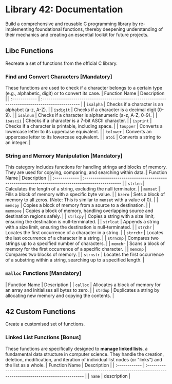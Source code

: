 # Library 42: Documentation
Build a comprehensive and reusable C programming library by re-implementing foundational functions, thereby deepening understanding of their mechanics and creating an essential toolkit for future projects.

## Libc Functions
Recreate a set of functions from the official C library.

### Find and Convert Characters [Mandatory]
These functions are used to check if a character belongs to a certain type (e.g., alphabetic, digit) or to convert its case.
| Function Name | Description |
| :------------ | :------------------------------------------------------------------------------------------------ |
| `isalpha` | Checks if a character is an alphabet (a-z, A-Z). |
| `isdigit` | Checks if a character is a decimal digit (0-9). |
| `isalnum` | Checks if a character is alphanumeric (a-z, A-Z, 0-9). |
| `isascii` | Checks if a character is a 7-bit ASCII character. |
| `isprint` | Checks if a character is printable, including space. |
| `toupper` | Converts a lowercase letter to its uppercase equivalent. |
| `tolower` | Converts an uppercase letter to its lowercase equivalent. |
| `atoi` | Converts a string to an integer. |

### String and Memory Manipulation [Mandatory]
This category includes functions for handling strings and blocks of memory. They are used for copying, comparing, and searching within data.
| Function Name | Description |
| :------------ | :------------------------------------------------------------------------------------------------ |
| `strlen` | Calculates the length of a string, excluding the null terminator. |
| `memset` | Fills a block of memory with a specific byte value. |
| `bzero` | Sets a block of memory to all zeros. (Note: This is similar to `memset` with a value of 0). |
| `memcpy` | Copies a block of memory from a source to a destination. |
| `memmove` | Copies a block of memory, handling overlapping source and destination regions safely. |
| `strlcpy` | Copies a string with a size limit, ensuring the destination is null-terminated. |
| `strlcat` | Appends a string with a size limit, ensuring the destination is null-terminated. |
| `strchr` | Locates the first occurrence of a character in a string. |
| `strrchr` | Locates the last occurrence of a character in a string. |
| `strncmp` | Compares two strings up to a specified number of characters. |
| `memchr` | Scans a block of memory for the first occurrence of a specific character. |
| `memcmp` | Compares two blocks of memory. |
| `strnstr` | Locates the first occurrence of a substring within a string, searching up to a specified length. |

### `malloc` Functions [Mandatory]
| Function Name | Description |
| `calloc` | Allocates a block of memory for an array and initialises all bytes to zero. |
| `strdup` | Duplicates a string by allocating new memory and copying the contents. |

## 42 Custom Functions
Create a customised set of functions.

### 

### Linked List Functions [Bonus]
These functions are specifically designed to **manage linked lists**, a fundamental data structure in computer science. They handle the creation, deletion, modification, and iteration of individual list nodes (or "links") and the list as a whole.
| Function Name | Description |
| :------------ | :----------------------------------------------------------------------------------------------------------------------------- |
| `name` | description |
